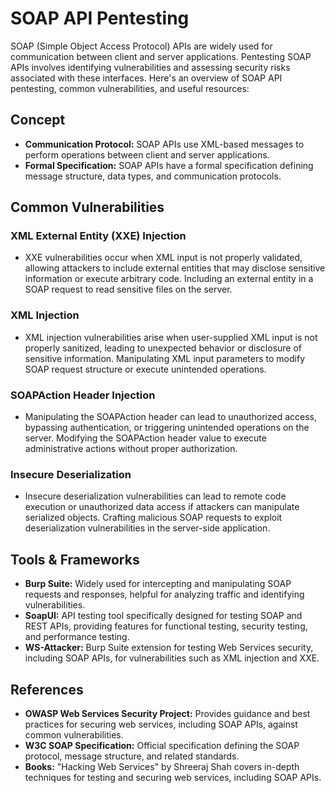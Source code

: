 # **SOAP API Pentesting**

SOAP (Simple Object Access Protocol) APIs are widely used for communication between client and server applications. Pentesting SOAP APIs involves identifying vulnerabilities and assessing security risks associated with these interfaces. Here's an overview of SOAP API pentesting, common vulnerabilities, and useful resources:

## **Concept**

- **Communication Protocol:** SOAP APIs use XML-based messages to perform operations between client and server applications.
- **Formal Specification:** SOAP APIs have a formal specification defining message structure, data types, and communication protocols.

## **Common Vulnerabilities**

### **XML External Entity (XXE) Injection**
- XXE vulnerabilities occur when XML input is not properly validated, allowing attackers to include external entities that may disclose sensitive information or execute arbitrary code. Including an external entity in a SOAP request to read sensitive files on the server.

### **XML Injection**
- XML injection vulnerabilities arise when user-supplied XML input is not properly sanitized, leading to unexpected behavior or disclosure of sensitive information. Manipulating XML input parameters to modify SOAP request structure or execute unintended operations.

### **SOAPAction Header Injection**
- Manipulating the SOAPAction header can lead to unauthorized access, bypassing authentication, or triggering unintended operations on the server. Modifying the SOAPAction header value to execute administrative actions without proper authorization.

### **Insecure Deserialization**
- Insecure deserialization vulnerabilities can lead to remote code execution or unauthorized data access if attackers can manipulate serialized objects. Crafting malicious SOAP requests to exploit deserialization vulnerabilities in the server-side application.

## **Tools & Frameworks**

- **Burp Suite:** Widely used for intercepting and manipulating SOAP requests and responses, helpful for analyzing traffic and identifying vulnerabilities.
- **SoapUI:** API testing tool specifically designed for testing SOAP and REST APIs, providing features for functional testing, security testing, and performance testing.
- **WS-Attacker:** Burp Suite extension for testing Web Services security, including SOAP APIs, for vulnerabilities such as XML injection and XXE.

## **References**

- **OWASP Web Services Security Project:** Provides guidance and best practices for securing web services, including SOAP APIs, against common vulnerabilities.
- **W3C SOAP Specification:** Official specification defining the SOAP protocol, message structure, and related standards.
- **Books:** "Hacking Web Services" by Shreeraj Shah covers in-depth techniques for testing and securing web services, including SOAP APIs.
